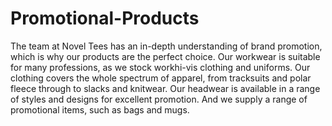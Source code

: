 # Promotional-Products
The team at Novel Tees has an in-depth understanding of brand promotion, which is why our products are the perfect choice. Our workwear is suitable for many professions, as we stock workhi-vis clothing and uniforms. Our clothing covers the whole spectrum of apparel, from tracksuits and polar fleece through to slacks and knitwear. Our headwear is available in a range of styles and designs for excellent promotion. And we supply a range of promotional items, such as bags and mugs.
